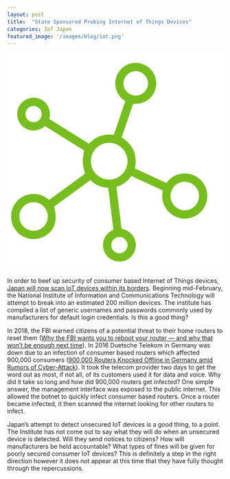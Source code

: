 ```yaml
---
layout: post
title:  "State Sponsored Probing Internet of Things Devices"
categories: IoT Japan
featured_image: '/images/blog/iot.png'
---
```


![](/images/blog/iot.png)

In order to beef up security of consumer based Internet of Things devices, [Japan will now scan IoT devices within its borders][japan-iot]. Beginning mid-February, the National Institute of Information and Communications Technology will attempt to break into an estimated 200 million devices. The institute has compiled a list of generic usernames and passwords commonly used by manufacturers for default login credentials. Is this a good thing?

In 2018, the FBI warned citizens of a potential threat to their home routers to reset them ([Why the FBI wants you to reboot your router — and why that won’t be enough next time][fbi-routers]). In 2016 Duetsche Telekom in Germany was down due to an infection of consumer based routers which affected 900,000 consumers ([900,000 Routers Knocked Offline in Germany amid Rumors of Cyber-Attack][telekom]). It took the telecom provider two days to get the word out as most, if not all, of its customers used it for data and voice. Why did it take so long and how did 900,000 routers get infected? One simple answer, the management interface was exposed to the public internet. This allowed the botnet to quickly infect consumer based routers. Once a router became infected, it then scanned the internet looking for other routers to infect.

Japan’s attempt to detect unsecured IoT devices is a good thing, to a point. The Institute has not come out to say what they will do when an unsecured device is detected. Will they send notices to citizens? How will manufacturers be held accountable? What types of fines will be given for poorly secured consumer IoT devices? This is definitely a step in the right direction however it does not appear at this time that they have fully thought through the repercussions.

[japan-iot]: https://www.zdnet.com/article/japanese-government-plans-to-hack-into-citizens-iot-devices/
[fbi-routers]: https://www.washingtonpost.com/news/posteverything/wp/2018/06/06/why-the-fbi-wants-you-to-reboot-your-router-and-why-that-wont-be-enough-next-time/?noredirect=on&utm_term=.d923a5c6ac89
[telekom]: https://www.bleepingcomputer.com/news/security/900-000-routers-knocked-offline-in-germany-amid-rumors-of-cyber-attack/
